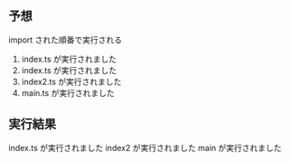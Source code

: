 ## 予想

import された順番で実行される

1. index.ts が実行されました
2. index.ts が実行されました
3. index2.ts が実行されました
4. main.ts が実行されました

## 実行結果

index.ts が実行されました
index2 が実行されました
main が実行されました
